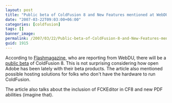 ```yaml
---
layout: post
title: "Public beta of ColdFusion 8 and New Features mentioned at WebDU"
date: "2007-03-22T09:03:00+06:00"
categories: [coldfusion]
tags: []
banner_image: 
permalink: /2007/03/22/Public-beta-of-ColdFusion-8-and-New-Features-mentioned-at-WebDU
guid: 1915
---
```


According to <a href="http://www.flashmagazine.com">Flashmagazine</a>, who are reporting from WebDU, there will be a <a href="http://www.flashmagazine.com/1384.htm">public beta</a> of ColdFusion 8. This is not surprising considering how open Adobe has been lately with their beta products. The article also mentioned possible hosting solutions for folks who don't have the hardware to run ColdFusion.

The article also talks about the inclusion of FCKEditor in CF8 and new PDF abilities (imagine that).